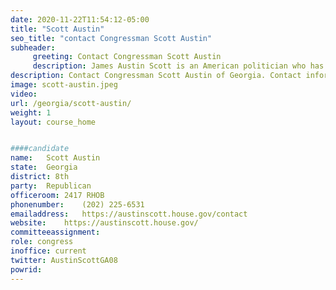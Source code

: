 ```yaml
---
date: 2020-11-22T11:54:12-05:00
title: "Scott Austin"
seo_title: "contact Congressman Scott Austin"
subheader:
     greeting: Contact Congressman Scott Austin 
     description: James Austin Scott is an American politician who has been the U.S. Representative for Georgia's 8th congressional district since 2011. He is a member of the Republican Party. Scott served in the Georgia House of Representatives before being elected to the House of Representatives.
description: Contact Congressman Scott Austin of Georgia. Contact information for Scott Austin includes email address, phone number, and mailing address.
image: scott-austin.jpeg
video: 
url: /georgia/scott-austin/
weight: 1
layout: course_home


####candidate
name:	Scott Austin
state:	Georgia
district: 8th
party:	Republican
officeroom:	2417 RHOB
phonenumber:	(202) 225-6531
emailaddress:	https://austinscott.house.gov/contact
website:	https://austinscott.house.gov/
committeeassignment: 
role: congress
inoffice: current
twitter: AustinScottGA08
powrid: 
---
```


